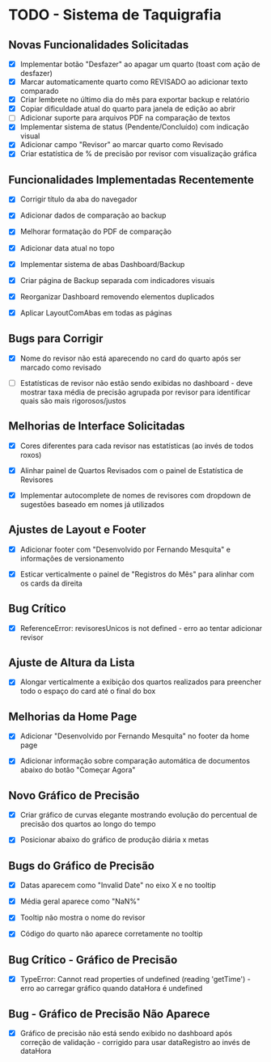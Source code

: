 # TODO - Sistema de Taquigrafia

## Novas Funcionalidades Solicitadas

- [x] Implementar botão "Desfazer" ao apagar um quarto (toast com ação de desfazer)
- [x] Marcar automaticamente quarto como REVISADO ao adicionar texto comparado
- [x] Criar lembrete no último dia do mês para exportar backup e relatório
- [x] Copiar dificuldade atual do quarto para janela de edição ao abrir
- [ ] Adicionar suporte para arquivos PDF na comparação de textos
- [x] Implementar sistema de status (Pendente/Concluído) com indicação visual
- [x] Adicionar campo "Revisor" ao marcar quarto como Revisado
- [x] Criar estatística de % de precisão por revisor com visualização gráfica

## Funcionalidades Implementadas Recentemente

- [x] Corrigir título da aba do navegador
- [x] Adicionar dados de comparação ao backup
- [x] Melhorar formatação do PDF de comparação
- [x] Adicionar data atual no topo
- [x] Implementar sistema de abas Dashboard/Backup
- [x] Criar página de Backup separada com indicadores visuais
- [x] Reorganizar Dashboard removendo elementos duplicados
- [x] Aplicar LayoutComAbas em todas as páginas


## Bugs para Corrigir

- [x] Nome do revisor não está aparecendo no card do quarto após ser marcado como revisado
- [ ] Estatísticas de revisor não estão sendo exibidas no dashboard - deve mostrar taxa média de precisão agrupada por revisor para identificar quais são mais rigorosos/justos



## Melhorias de Interface Solicitadas

- [x] Cores diferentes para cada revisor nas estatísticas (ao invés de todos roxos)
- [x] Alinhar painel de Quartos Revisados com o painel de Estatística de Revisores
- [x] Implementar autocomplete de nomes de revisores com dropdown de sugestões baseado em nomes já utilizados



## Ajustes de Layout e Footer

- [x] Adicionar footer com "Desenvolvido por Fernando Mesquita" e informações de versionamento
- [x] Esticar verticalmente o painel de "Registros do Mês" para alinhar com os cards da direita



## Bug Crítico

- [x] ReferenceError: revisoresUnicos is not defined - erro ao tentar adicionar revisor



## Ajuste de Altura da Lista

- [x] Alongar verticalmente a exibição dos quartos realizados para preencher todo o espaço do card até o final do box



## Melhorias da Home Page

- [x] Adicionar "Desenvolvido por Fernando Mesquita" no footer da home page
- [x] Adicionar informação sobre comparação automática de documentos abaixo do botão "Começar Agora"



## Novo Gráfico de Precisão

- [x] Criar gráfico de curvas elegante mostrando evolução do percentual de precisão dos quartos ao longo do tempo
- [x] Posicionar abaixo do gráfico de produção diária x metas



## Bugs do Gráfico de Precisão

- [x] Datas aparecem como "Invalid Date" no eixo X e no tooltip
- [x] Média geral aparece como "NaN%"
- [x] Tooltip não mostra o nome do revisor
- [x] Código do quarto não aparece corretamente no tooltip



## Bug Crítico - Gráfico de Precisão

- [x] TypeError: Cannot read properties of undefined (reading 'getTime') - erro ao carregar gráfico quando dataHora é undefined



## Bug - Gráfico de Precisão Não Aparece

- [x] Gráfico de precisão não está sendo exibido no dashboard após correção de validação - corrigido para usar dataRegistro ao invés de dataHora

